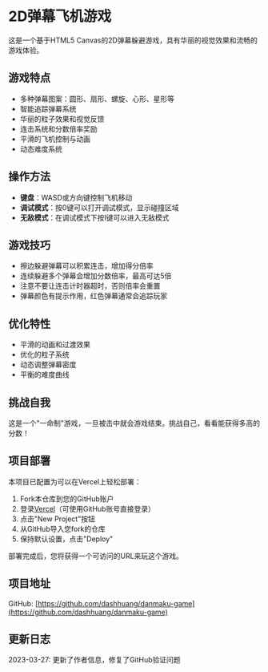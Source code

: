 # 2D弹幕飞机游戏

这是一个基于HTML5 Canvas的2D弹幕躲避游戏，具有华丽的视觉效果和流畅的游戏体验。

## 游戏特点

- 多种弹幕图案：圆形、扇形、螺旋、心形、星形等
- 智能追踪弹幕系统
- 华丽的粒子效果和视觉反馈
- 连击系统和分数倍率奖励
- 平滑的飞机控制与动画
- 动态难度系统

## 操作方法

- **键盘**：WASD或方向键控制飞机移动
- **调试模式**：按0键可以打开调试模式，显示碰撞区域
- **无敌模式**：在调试模式下按I键可以进入无敌模式

## 游戏技巧

- 擦边躲避弹幕可以积累连击，增加得分倍率
- 连续躲避多个弹幕会增加分数倍率，最高可达5倍
- 注意不要让连击计时器超时，否则倍率会重置
- 弹幕颜色有提示作用，红色弹幕通常会追踪玩家

## 优化特性

- 平滑的动画和过渡效果
- 优化的粒子系统
- 动态调整弹幕密度
- 平衡的难度曲线

## 挑战自我

这是一个"一命制"游戏，一旦被击中就会游戏结束。挑战自己，看看能获得多高的分数！

## 项目部署

本项目已配置为可以在Vercel上轻松部署：

1. Fork本仓库到您的GitHub账户
2. 登录[Vercel](https://vercel.com/)（可使用GitHub账号直接登录）
3. 点击"New Project"按钮
4. 从GitHub导入您fork的仓库
5. 保持默认设置，点击"Deploy"

部署完成后，您将获得一个可访问的URL来玩这个游戏。

## 项目地址

GitHub: [https://github.com/dashhuang/danmaku-game](https://github.com/dashhuang/danmaku-game)

## 更新日志

2023-03-27: 更新了作者信息，修复了GitHub验证问题 